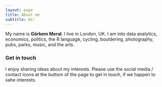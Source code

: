 ```yaml
---
layout: page
title: About me
subtitle: Hi!  
---
```


My name is **Görkem Meral**. I live in London, UK. I am into data analytics, economics, politics, the R language, cycling, bouldering, photography, pubs, parks, music, and the arts.


### Get in touch

I enjoy sharing ideas about my interests. Please use the social media / contact icons at the buttom of the page to get in touch, if we happen to sahe interests. 
